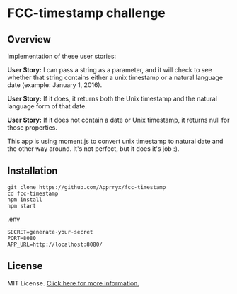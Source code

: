 # FCC-timestamp challenge

## Overview
Implementation of these user stories:

**User Story:** I can pass a string as a parameter, and it will check to see whether that string contains either a unix timestamp or a natural language date (example: January 1, 2016).

**User Story:** If it does, it returns both the Unix timestamp and the natural language form of that date.

**User Story:** If it does not contain a date or Unix timestamp, it returns null for those properties.

This app is using moment.js to convert unix timestamp to natural date and the other way around. It's not perfect, but it does it's job :).

## Installation
```
git clone https://github.com/Apprryx/fcc-timestamp
cd fcc-timestamp
npm install
npm start
```

.env
```
SECRET=generate-your-secret
PORT=8080
APP_URL=http://localhost:8080/
```
## License

MIT License. [Click here for more information.](LICENSE.md)
